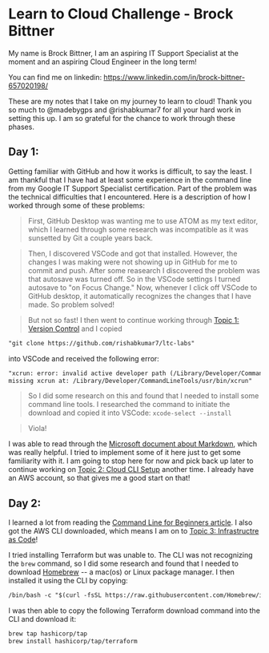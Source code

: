 # Learn to Cloud Challenge - Brock Bittner

My name is Brock Bittner, I am an aspiring IT Support Specialist at the moment and an aspiring Cloud Engineer in the long term! 

You can find me on linkedin: https://www.linkedin.com/in/brock-bittner-657020198/

These are my notes that I take on my journey to learn to cloud! Thank you so much to @madebygps and @rishabkumar7 for all your hard work in setting this up. I am so grateful for the chance to work through these phases.


## Day 1:

Getting familiar with GitHub and how it works is difficult, to say the least. I am thankful that I have had at least some experience in the command line from my Google IT Support Specialist certification. Part of the problem was the technical difficulties that I encountered. Here is a description of how I worked through some of these problems:

> First, GitHub Desktop was wanting me to use ATOM as my text editor, which I learned through some research was incompatible as it was sunsetted by Git a couple years back. 

> Then, I discovered VSCode and got that installed. However, the changes I was making were not showing up in GitHub for me to commit and push. After some reasearch I discovered the problem was that autosave was turned off. So in the VSCode settings I turned autosave to "on Focus Change." Now, whenever I click off VSCode to GitHub desktop, it automatically recognizes the changes that I have made. So problem solved! 

> But not so fast! I then went to continue working through [Topic 1: Version Control](https://learntocloud.guide/phase1/versioncontrol) and I copied 
```markdown
"git clone https://github.com/rishabkumar7/ltc-labs"
``` 
into VSCode and received the following error: 
```markdown
"xcrun: error: invalid active developer path (/Library/Developer/CommandLineTools), 
missing xcrun at: /Library/Developer/CommandLineTools/usr/bin/xcrun"
``` 
> So I did some research on this and found that I needed to install some command line tools. I researched the command to initiate the download and copied it into VSCode: `xcode-select --install`

> Viola! 

I was able to read through the [Microsoft document about Markdown](https://learn.microsoft.com/en-us/training/modules/communicate-using-markdown/2-what-is-markdown), which was really helpful. I tried to implement some of it here just to get some familiarity with it. I am going to stop here for now and pick back up later to continue working on [Topic 2: Cloud CLI Setup](https://learntocloud.guide/phase1/cli) another time. I already have an AWS account, so that gives me a good start on that!

## Day 2:

I learned a lot from reading the [Command Line for Beginners article](https://www.freecodecamp.org/news/command-line-for-beginners/). I also got the AWS CLI downloaded, which means I am on to [Topic 3: Infrastructre as Code](https://learntocloud.guide/phase1/iac)!

I tried installing Terraform but was unable to. The CLI was not recognizing the `brew` command, so I did some research and found that I needed to download [Homebrew](https://brew.sh/) -- a mac(os) or Linux package manager. I then installed it using the CLI by copying: 
```markdown
/bin/bash -c "$(curl -fsSL https://raw.githubusercontent.com/Homebrew/install/HEAD/install.sh)"
``` 

I was then able to copy the following Terraform download command into the CLI and download it:
```markdown
brew tap hashicorp/tap 
brew install hashicorp/tap/terraform
```




